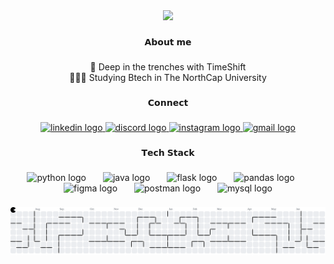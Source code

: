 <div align="center">
  <img height="200" src="https://i.pinimg.com/736x/ae/0b/d7/ae0bd7670359be036eac337dd020d35a.jpg"  />
</div>

###

<p align="center">𝗔𝗯𝗼𝘂𝘁 𝗺𝗲</p>

###

<p align="center">🔭 Deep in the trenches with TimeShift<br>👨🏼‍🎓 Studying Btech in The NorthCap University</p>

###

<p align="center">𝗖𝗼𝗻𝗻𝗲𝗰𝘁</p>

###

<div align="center">
  <a href="https://www.linkedin.com/in/krishhpandit/" target="_blank">
    <img src="https://raw.githubusercontent.com/maurodesouza/profile-readme-generator/master/src/assets/icons/social/linkedin/default.svg" width="52" height="40" alt="linkedin logo"  />
  </a>
  <a href="rajupandit" target="_blank">
    <img src="https://raw.githubusercontent.com/maurodesouza/profile-readme-generator/master/src/assets/icons/social/discord/default.svg" width="52" height="40" alt="discord logo"  />
  </a>
  <a href="k5hzz" target="_blank">
    <img src="https://raw.githubusercontent.com/maurodesouza/profile-readme-generator/master/src/assets/icons/social/instagram/default.svg" width="52" height="40" alt="instagram logo"  />
  </a>
  <a href="potato124mashed@gmail.com" target="_blank">
    <img src="https://raw.githubusercontent.com/maurodesouza/profile-readme-generator/master/src/assets/icons/social/gmail/default.svg" width="52" height="40" alt="gmail logo"  />
  </a>
</div>

###

<p align="center">𝗧𝗲𝗰𝗵 𝗦𝘁𝗮𝗰𝗸</p>

###

<div align="center">
  <img src="https://cdn.jsdelivr.net/gh/devicons/devicon/icons/python/python-original.svg" height="44" alt="python logo"  />
  <img width="19" />
  <img src="https://cdn.jsdelivr.net/gh/devicons/devicon/icons/java/java-original.svg" height="44" alt="java logo"  />
  <img width="19" />
  <img src="https://skillicons.dev/icons?i=flask" height="44" alt="flask logo"  />
  <img width="19" />
  <img src="https://cdn.jsdelivr.net/gh/devicons/devicon/icons/pandas/pandas-original.svg" height="44" alt="pandas logo"  />
  <img width="19" />
  <img src="https://cdn.jsdelivr.net/gh/devicons/devicon/icons/figma/figma-original.svg" height="44" alt="figma logo"  />
  <img width="19" />
  <img src="https://cdn.simpleicons.org/postman/FF6C37" height="44" alt="postman logo"  />
  <img width="19" />
  <img src="https://cdn.jsdelivr.net/gh/devicons/devicon/icons/mysql/mysql-original.svg" height="44" alt="mysql logo"  />
</div>

###

<picture>
  <source media="(prefers-color-scheme: dark)" srcset="https://raw.githubusercontent.com/letrajufuh/letrajufuh/output/pacman-contribution-graph-dark.svg">
  <source media="(prefers-color-scheme: light)" srcset="https://raw.githubusercontent.com/letrajufuh/letrajufuh/output/pacman-contribution-graph.svg">
  <img alt="pacman contribution graph" src="https://raw.githubusercontent.com/letrajufuh/letrajufuh/output/pacman-contribution-graph.svg">
</picture>

###
